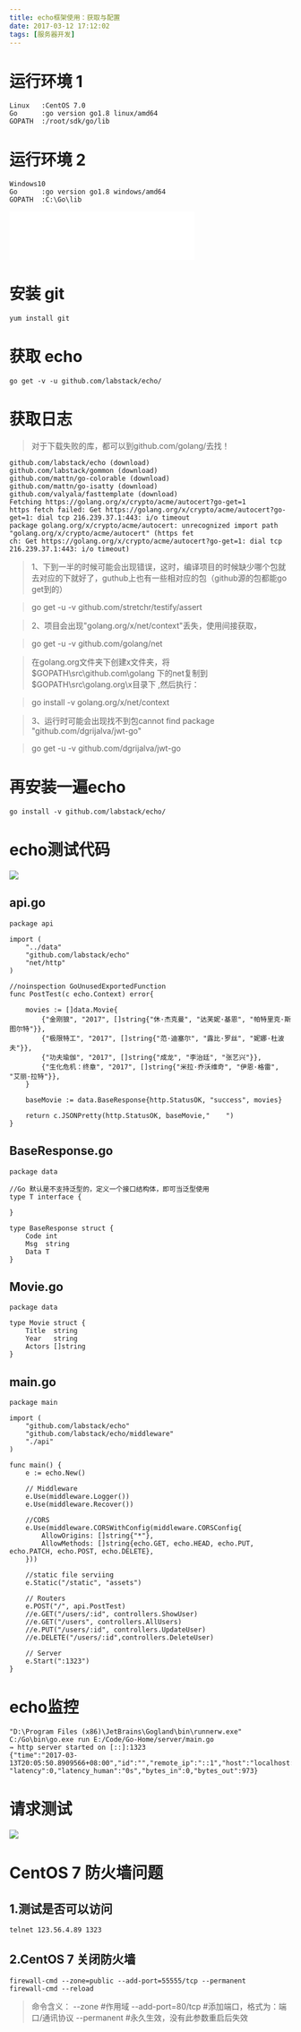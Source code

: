 ```yaml
---
title: echo框架使用：获取与配置
date: 2017-03-12 17:12:02
tags: [服务器开发]
---
```


# 运行环境 1
    Linux   :CentOS 7.0
    Go      :go version go1.8 linux/amd64
    GOPATH  :/root/sdk/go/lib

# 运行环境 2
    Windows10
    Go      :go version go1.8 windows/amd64
    GOPATH  :C:\Go\lib

<!--more-->

<iframe frameborder="no" border="0" marginwidth="0" marginheight="0" width=330 height=86 src="//music.163.com/outchain/player?type=2&id=25862794&auto=0&height=66"></iframe>

# 安装 git
    yum install git

# 获取 echo
    go get -v -u github.com/labstack/echo/

# 获取日志

> 对于下载失败的库，都可以到github.com/golang/去找！

```
github.com/labstack/echo (download)
github.com/labstack/gommon (download)
github.com/mattn/go-colorable (download)
github.com/mattn/go-isatty (download)
github.com/valyala/fasttemplate (download)
Fetching https://golang.org/x/crypto/acme/autocert?go-get=1
https fetch failed: Get https://golang.org/x/crypto/acme/autocert?go-get=1: dial tcp 216.239.37.1:443: i/o timeout
package golang.org/x/crypto/acme/autocert: unrecognized import path "golang.org/x/crypto/acme/autocert" (https fet
ch: Get https://golang.org/x/crypto/acme/autocert?go-get=1: dial tcp 216.239.37.1:443: i/o timeout)
```

>1、下到一半的时候可能会出现错误，这时，编译项目的时候缺少哪个包就去对应的下就好了，guthub上也有一些相对应的包（github源的包都能go get到的）

>go get -u -v github.com/stretchr/testify/assert

>2、项目会出现"golang.org/x/net/context"丢失，使用间接获取，

>go get -u -v github.com/golang/net

>在golang.org文件夹下创建x文件夹，将$GOPATH\src\github.com\golang 下的net复制到$GOPATH\src\golang.org\x目录下 ,然后执行：

>go install -v golang.org/x/net/context

>3、运行时可能会出现找不到包cannot find package "github.com/dgrijalva/jwt-go"

>go get -u -v github.com/dgrijalva/jwt-go

# 再安装一遍echo
    go install -v github.com/labstack/echo/

# echo测试代码

![](http://oeqej1j2m.bkt.clouddn.com/echo_test_post.png)

## api.go
```
package api

import (
	"../data"
	"github.com/labstack/echo"
	"net/http"
)

//noinspection GoUnusedExportedFunction
func PostTest(c echo.Context) error{

	movies := []data.Movie{
		{"金刚狼", "2017", []string{"休·杰克曼", "达芙妮·基恩", "帕特里克·斯图尔特"}},
		{"极限特工", "2017", []string{"范·迪塞尔", "露比·罗丝", "妮娜·杜波夫"}},
		{"功夫瑜伽", "2017", []string{"成龙", "李治廷", "张艺兴"}},
		{"生化危机：终章", "2017", []string{"米拉·乔沃维奇", "伊恩·格雷", "艾丽·拉特"}},
	}

	baseMovie := data.BaseResponse{http.StatusOK, "success", movies}

	return c.JSONPretty(http.StatusOK, baseMovie,"    ")
}
```

## BaseResponse.go
```
package data

//Go 默认是不支持泛型的，定义一个接口结构体，即可当泛型使用
type T interface {

}

type BaseResponse struct {
	Code int
	Msg  string
	Data T
}
```

## Movie.go
```
package data

type Movie struct {
	Title  string
	Year   string
	Actors []string
}
```

## main.go
```
package main

import (
	"github.com/labstack/echo"
	"github.com/labstack/echo/middleware"
	"./api"
)

func main() {
	e := echo.New()

	// Middleware
	e.Use(middleware.Logger())
	e.Use(middleware.Recover())

	//CORS
	e.Use(middleware.CORSWithConfig(middleware.CORSConfig{
		AllowOrigins: []string{"*"},
		AllowMethods: []string{echo.GET, echo.HEAD, echo.PUT, echo.PATCH, echo.POST, echo.DELETE},
	}))

	//static file serviing
	e.Static("/static", "assets")

	// Routers
	e.POST("/", api.PostTest)
	//e.GET("/users/:id", controllers.ShowUser)
	//e.GET("/users", controllers.AllUsers)
	//e.PUT("/users/:id", controllers.UpdateUser)
	//e.DELETE("/users/:id",controllers.DeleteUser)

	// Server
	e.Start(":1323")
}
```

# echo监控

```
"D:\Program Files (x86)\JetBrains\Gogland\bin\runnerw.exe" C:/Go\bin\go.exe run E:/Code/Go-Home/server/main.go
⇛ http server started on [::]:1323
{"time":"2017-03-13T20:05:50.8909566+08:00","id":"","remote_ip":"::1","host":"localhost:1323","method":"POST","uri":"/","status":200, "latency":0,"latency_human":"0s","bytes_in":0,"bytes_out":973}
```

# 请求测试

![](http://oeqej1j2m.bkt.clouddn.com/echo_test_post2.png)


# CentOS 7 防火墙问题

## 1.测试是否可以访问

    telnet 123.56.4.89 1323

## 2.CentOS 7 关闭防火墙

    firewall-cmd --zone=public --add-port=55555/tcp --permanent
    firewall-cmd --reload

> 命令含义： --zone #作用域 --add-port=80/tcp #添加端口，格式为：端口/通讯协议 --permanent #永久生效，没有此参数重启后失效